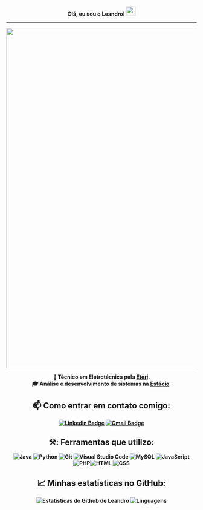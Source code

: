 <h4 align="center">
 Olá, eu sou o Leandro!  <img src="https://media.giphy.com/media/hvRJCLFzcasrR4ia7z/giphy.gif" width="25px">
  
<hr>
<img src="https://github.com/Anmol-Baranwal/Cool-GIFs-For-GitHub/assets/74038190/72903324-cf57-4e90-80a6-ed3c9734e0ed" width="900">

<div align="center">
  


💼 Técnico em Eletrotécnica pela [Eterj](https://www.eterj.com.br/).<br>
🎓 Análise e desenvolvimento de sistemas na [Estácio](https://estacio.br/).


## 📫 Como entrar em contato comigo:

<div align="center"> 
 
  [![Linkedin Badge](https://img.shields.io/badge/-leandro-blue?style=flat-square&logo=Linkedin&logoColor=white&link=https://www.linkedin.com/in/leandro-c-8a7916134/?utm_source=share&utm_campaign=share_via&utm_content=profile&utm_medium=android_app)](https://www.linkedin.com/in/leandro-c-8a7916134/?utm_source=share&utm_campaign=share_via&utm_content=profile&utm_medium=android_app)
[![Gmail Badge](https://img.shields.io/badge/-leaandroallves@outlook.com-c14438?style=flat-square&logo=Gmail&logoColor=white&link=mailto:leaandroallves@outlook.com)](mailto:leaandroallves@outlook.com)

</div>

## ⚒️: Ferramentas que utilizo:
<div align="center"> 
  
![Java](https://img.shields.io/badge/Java-%23ED8B00.svg?style=fat-square&logo=openjdk&logoColor=white) ![Python](https://img.shields.io/badge/Python-3670A0?style=fat-square&logo=Python&logoColor=ffdd54) ![Git](https://img.shields.io/badge/-Git-yellow?style=fat-square&logo=git) ![Visual Studio Code](https://img.shields.io/badge/Visual%20Studio%20Code-0078d7.svg?style=fat-square&logo=visual-studio-code&logoColor=white) ![MySQL](https://img.shields.io/badge/MySql-4479A1.svg?style=fat-square&logo=mysql&logoColor=white) ![JavaScript](https://img.shields.io/badge/JavaScript-%23F7DF1E.svg?style=flat-square&logo=javascript&logoColor=black) ![PHP](https://img.shields.io/badge/PHP-%23777BB4.svg?style=flat-square&logo=php&logoColor=white)![HTML](https://img.shields.io/badge/HTML-%23E34F26.svg?style=flat-square&logo=html5&logoColor=white) ![CSS](https://img.shields.io/badge/CSS-%231572B6.svg?style=flat-square&logo=css3&logoColor=white)
  
</div>

## 📈 Minhas estatísticas no GitHub:
<div align="center"> 
  
![Estatísticas do Github de Leandro](https://github-readme-stats.vercel.app/api?username=leaandroallves&show_icons=true&theme=onedark)
![Linguagens](https://github-readme-stats.vercel.app/api/top-langs/?username=leaandroallves&layout=compact&theme=onedark) 

</div>
